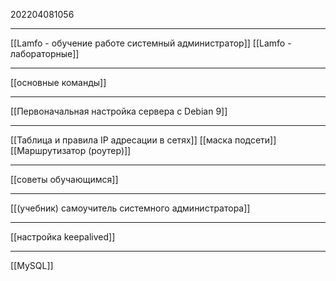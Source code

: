 202204081056
***
[[Lamfo - обучение работе системный администратор]]
[[Lamfo - лабораторные]]
***
[[основные команды]]
***
[[Первоначальная настройка сервера с Debian 9]]
***
[[Таблица и правила IP адресации в сетях]]
[[маска подсети]]
[[Маршрутизатор (роутер)]]
***
[[советы обучающимся]]
***
[[(учебник) самоучитель системного администратора]]
***
[[настройка keepalived]]
***
[[MySQL]]
